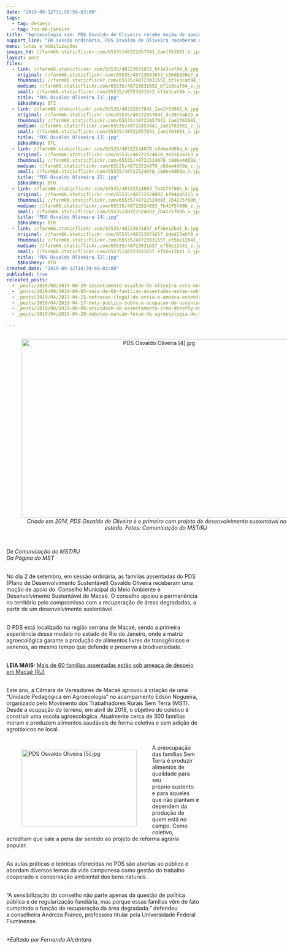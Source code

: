 ```yaml
---
date: "2019-09-12T11:56:56-03:00"
tags:
  - tag: despejo
  - tag: rio-de-janeiro
title: "Agroecologia sim: PDS Osvaldo de Oliveira recebe moção de apoio"
support_line: "Em sessão ordinária, PDS Osvaldo de Oliveira receberam uma moção de apoio do  Conselho Municipal do Meio Ambiente e Desenvolvimento Sustentável de Macaé"
menu: lutas e mobilizações
images_hd: //farm66.staticflickr.com/65535/48722857041_2ae1f63801_b.jpg
layout: post
files:
  - link: //farm66.staticflickr.com/65535/48723031652_bf1e3caf84_b.jpg
    original: //farm66.staticflickr.com/65535/48723031652_c86db626e7_o.jpg
    thumbnail: //farm66.staticflickr.com/65535/48723031652_bf1e3caf84_t.jpg
    medium: //farm66.staticflickr.com/65535/48723031652_bf1e3caf84_z.jpg
    small: //farm66.staticflickr.com/65535/48723031652_bf1e3caf84_n.jpg
    title: "PDS Osvaldo Oliveira [1].jpg"
    $$hashKey: 0TI
  - link: //farm66.staticflickr.com/65535/48722857041_2ae1f63801_b.jpg
    original: //farm66.staticflickr.com/65535/48722857041_dc3915a82b_o.jpg
    thumbnail: //farm66.staticflickr.com/65535/48722857041_2ae1f63801_t.jpg
    medium: //farm66.staticflickr.com/65535/48722857041_2ae1f63801_z.jpg
    small: //farm66.staticflickr.com/65535/48722857041_2ae1f63801_n.jpg
    title: "PDS Osvaldo Oliveira [3].jpg"
    $$hashKey: 0TL
  - link: //farm66.staticflickr.com/65535/48722524078_c8dee4d69a_b.jpg
    original: //farm66.staticflickr.com/65535/48722524078_9e31b7a763_o.jpg
    thumbnail: //farm66.staticflickr.com/65535/48722524078_c8dee4d69a_t.jpg
    medium: //farm66.staticflickr.com/65535/48722524078_c8dee4d69a_z.jpg
    small: //farm66.staticflickr.com/65535/48722524078_c8dee4d69a_n.jpg
    title: "PDS Osvaldo Oliveira [5].jpg"
    $$hashKey: 0TO
  - link: //farm66.staticflickr.com/65535/48722524083_7b4275f60b_b.jpg
    original: //farm66.staticflickr.com/65535/48722524083_bf44aa5315_o.jpg
    thumbnail: //farm66.staticflickr.com/65535/48722524083_7b4275f60b_t.jpg
    medium: //farm66.staticflickr.com/65535/48722524083_7b4275f60b_z.jpg
    small: //farm66.staticflickr.com/65535/48722524083_7b4275f60b_n.jpg
    title: "PDS Osvaldo Oliveira [4].jpg"
    $$hashKey: 0TR
  - link: //farm66.staticflickr.com/65535/48723031657_ef56e12b41_b.jpg
    original: //farm66.staticflickr.com/65535/48723031657_bded15ebf8_o.jpg
    thumbnail: //farm66.staticflickr.com/65535/48723031657_ef56e12b41_t.jpg
    medium: //farm66.staticflickr.com/65535/48723031657_ef56e12b41_z.jpg
    small: //farm66.staticflickr.com/65535/48723031657_ef56e12b41_n.jpg
    title: "PDS Osvaldo Oliveira [2].jpg"
    $$hashKey: 0TU
created_date: "2019-09-12T14:34:40-03:00"
published: true
releated_posts:
  - _posts/2019/08/2019-08-29-assentamento-osvaldo-de-oliveira-esta-novamente-sob-ameaca-de-despejo.md
  - _posts/2019/09/2019-09-05-mais-de-60-familias-assentadas-estao-sob-ameaca-de-despejo-em-macae-rj.md
  - _posts/2019/04/2019-04-15-extracao-ilegal-de-areia-e-ameaca-assentamento-terra-prometida-na-baixada-fluminense.md
  - _posts/2019/04/2019-04-17-nota-publica-sobre-a-ocupacao-do-assentamento-terra-prometida.md
  - _posts/2019/08/2019-08-08-atividade-do-assentamento-irma-dorothy-na-prefeitura-de-quatis-no-rj.md
  - _posts/2019/04/2019-04-29-debates-marcam-forum-de-agroecologia-de-macae.md

---
```

<div style="text-align:center">
<figure class="image" style="display:inline-block"><img alt="PDS Osvaldo Oliveira [4].jpg" height="467" src="//farm66.staticflickr.com/65535/48722524083_7b4275f60b_b.jpg" width="700" />
<figcaption>&nbsp;<em>Criado em 2014, PDS Osvaldo de Oliveira &eacute; o primeiro com projeto de desenvolvimento sustent&aacute;vel no estado. Fotos:&nbsp;Comunica&ccedil;&atilde;o do MST/RJ</em></figcaption>
</figure>
</div>

<p><br />
<em>De Comunica&ccedil;&atilde;o do MST/RJ<br />
Da P&aacute;gina do MST</em><br />
&nbsp;</p>

<p>No dia 2 de setembro, em sess&atilde;o ordin&aacute;ria, as fam&iacute;lias assentadas do PDS (Plano de Desenvolvimento Sustent&aacute;vel) Osvaldo Oliveira receberam uma mo&ccedil;&atilde;o de apoio do&nbsp; Conselho Municipal do Meio Ambiente e Desenvolvimento Sustent&aacute;vel de Maca&eacute;. O conselho apoiou a perman&ecirc;ncia no territ&oacute;rio pelo compromisso com a recupera&ccedil;&atilde;o de &aacute;reas degradadas, a partir de um desenvolvimento sustent&aacute;vel.</p>

<p><br />
O PDS est&aacute; localizado na regi&atilde;o serrana de Maca&eacute;, sendo a primeira experi&ecirc;ncia desse modelo no estado do Rio de Janeiro, onde a matriz agroecol&oacute;gica garante a produ&ccedil;&atilde;o de alimentos livres de transg&ecirc;nicos e venenos, ao mesmo tempo que defende e preserva a biodiversidade.<br />
&nbsp;</p>

<p><strong>LEIA MAIS:&nbsp;</strong><a href="https://www.mst.org.br/2019/09/05/mais-de-60-familias-assentadas-estao-sob-ameaca-de-despejo-em-macae-rj.html" target="_blank">Mais de 60 fam&iacute;lias assentadas est&atilde;o sob amea&ccedil;a de despejo em Maca&eacute; (RJ)</a><br />
&nbsp;</p>

<p>Este ano,&nbsp;a C&acirc;mara de Vereadores de Maca&eacute;&nbsp;aprovou a cria&ccedil;&atilde;o de uma &ldquo;Unidade Pedag&oacute;gica em Agroecologia&rdquo; no acampamento Edson Nogueira, organizado pelo Movimento dos Trabalhadores Rurais Sem Terra (MST). Desde a ocupa&ccedil;&atilde;o do terreno, em abril de 2018, o objetivo do coletivo &eacute; construir uma escola agroecol&oacute;gica. Atualmente cerca de 300 fam&iacute;lias moram e produzem alimentos saud&aacute;veis de forma coletiva e sem adi&ccedil;&atilde;o de agrot&oacute;xicos no local.<br />
&nbsp;</p>

<figure class="image" style="float:left"><img alt="PDS Osvaldo Oliveira [5].jpg" height="200" src="//farm66.staticflickr.com/65535/48722524078_c8dee4d69a_b.jpg" width="300" />
<figcaption></figcaption>
</figure>

<p>A preocupa&ccedil;&atilde;o das fam&iacute;lias Sem Terra &eacute; produzir alimentos de qualidade para seu pr&oacute;prio&nbsp;sustento e&nbsp;para aqueles que n&atilde;o plantam e dependem da produ&ccedil;&atilde;o de quem est&aacute; no campo. Como coletivo, acreditam que vale a pena dar sentido ao projeto de reforma agr&aacute;ria popular.</p>

<p><br />
As aulas pr&aacute;ticas e te&oacute;ricas oferecidas no PDS s&atilde;o abertas ao p&uacute;blico e abordam diversos temas da vida camponesa como gest&atilde;o do trabalho cooperado e conserva&ccedil;&atilde;o ambiental dos bens naturais.<br />
&nbsp;</p>

<p>&ldquo;A sensibiliza&ccedil;&atilde;o do conselho n&atilde;o parte apenas da quest&atilde;o de pol&iacute;tica p&uacute;blica e de regulariza&ccedil;&atilde;o fundi&aacute;ria, mas porque essas fam&iacute;lias v&ecirc;m de fato cumprindo a fun&ccedil;&atilde;o de recupera&ccedil;&atilde;o da &aacute;rea degradada.&rdquo; defendeu a&nbsp;conselheira&nbsp;Andreza Franco, professora titular pela Universidade Federal Fluminense.</p>

<p><br />
<em>*Editado por Fernanda Alc&acirc;ntara</em></p>
